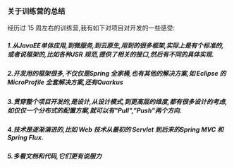 ### 关于训练营的总结

经历过 15 周左右的训练营,我有如下对项目对开发的一些感受:

 ##### 1.从JavaEE单体应用,到微服务,到云原生,用到的很多框架,实际上是有个标准的,或者说框架的,比如各种JSR 规范,提供了相关的接口,然后有不同的具体实现.

 ##### 2.开发用的框架很多,不仅仅是Spring 全家桶,也有其他的解决方案,如 Eclipse 的 MicroProfile 全套解决方案,还有Quarkus

 ##### 3.贯穿整个项目开发的,是设计,从设计模式,到更高层的维度,都有很多设计的考虑,如仅仅一个分布式的配置方案,就可以有"Pull","Push"两个方向.

 ##### 4.技术是逐渐演进的,比如 Web 技术从最初的 Servlet 到后来的Spring MVC 和 Spring Flux.

#####  5.多看文档和代码,它们更有说服力
